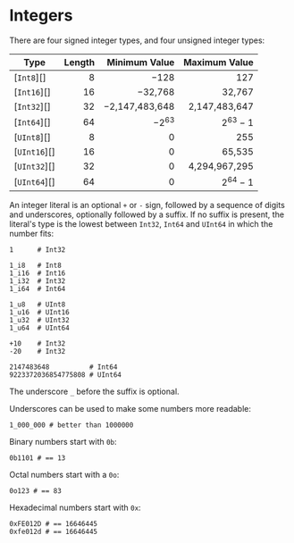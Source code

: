 # Integers

There are four signed integer types, and four unsigned integer types:

| Type         | Length    | Minimum Value | Maximum Value |
| ------------ | --------: | ------------: | ------------: |
| [`Int8`][]   |  8 | −128 | 127 |
| [`Int16`][]  | 16 | −32,768 | 32,767 |
| [`Int32`][]  | 32 | −2,147,483,648 | 2,147,483,647 |
| [`Int64`][]  | 64 | −2<sup>63</sup> | 2<sup>63</sup> − 1 |
| [`UInt8`][]  |  8 | 0 | 255 |
| [`UInt16`][] | 16 | 0 | 65,535 |
| [`UInt32`][] | 32 | 0 | 4,294,967,295 |
| [`UInt64`][] | 64 | 0 | 2<sup>64</sup> − 1 |

An integer literal is an optional `+` or `-` sign, followed by
a sequence of digits and underscores, optionally followed by a suffix.
If no suffix is present, the literal's type is the lowest between `Int32`, `Int64` and `UInt64`
in which the number fits:

```crystal
1      # Int32

1_i8   # Int8
1_i16  # Int16
1_i32  # Int32
1_i64  # Int64

1_u8   # UInt8
1_u16  # UInt16
1_u32  # UInt32
1_u64  # UInt64

+10    # Int32
-20    # Int32

2147483648          # Int64
9223372036854775808 # UInt64
```

The underscore `_` before the suffix is optional.

Underscores can be used to make some numbers more readable:

```crystal
1_000_000 # better than 1000000
```

Binary numbers start with `0b`:

```crystal
0b1101 # == 13
```

Octal numbers start with a `0o`:

```crystal
0o123 # == 83
```

Hexadecimal numbers start with `0x`:

```crystal
0xFE012D # == 16646445
0xfe012d # == 16646445
```
